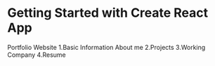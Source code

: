 # Getting Started with Create React App
Portfolio Website
1.Basic Information About me
2.Projects
3.Working Company
4.Resume